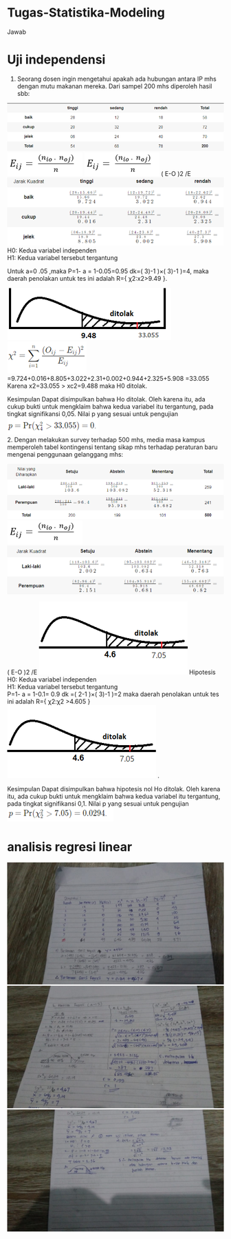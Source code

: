 # Tugas-Statistika-Modeling
Jawab
# Uji independensi
1. Seorang dosen ingin mengetahui apakah ada hubungan antara IP mhs dengan mutu makanan mereka. Dari sampel 200 mhs diperoleh hasil sbb:
 
 ![](1.png)
 ![](2.png)
  ![](2.png)
( E-O )2 /E
  ![](4.png)
H0: Kedua variabel independen<br>
H1: Kedua variabel tersebut tergantung<br>

Untuk a=0 .05 ,maka
P=1- a = 1-0.05=0.95	dk=( 3)-1 )×( 3)-1 )=4, 
maka daerah penolakan untuk tes ini adalah R={ χ2:x2>9.49 }.
 
  ![](6.png)
   ![](7.png)
=9.724+0.016+8.805+3.022+2.31+0.002+0.944+2.325+5.908
=33.055 Karena x2=33.055 > xc2=9.488 maka H0 ditolak.

Kesimpulan 
Dapat disimpulkan bahwa Ho ditolak. Oleh karena itu, ada cukup bukti untuk mengklaim bahwa kedua variabel itu tergantung, pada tingkat signifikansi 0,05.
Nilai p yang sesuai untuk pengujian 
 ![](8.png)<br>
2. Dengan melakukan survey terhadap 500 mhs, media masa kampus memperoleh tabel kontingensi tentang sikap mhs terhadap peraturan baru mengenai penggunaan gelanggang mhs:<br>
 
  ![](9.png)
   ![](2.png)
    ![](10.png)
 
( E-O )2 /E
  ![](11.png)
Hipotesis <br>
H0: Kedua variabel independen<br>
H1: Kedua variabel tersebut tergantung<br>
P=1- a = 1-0.1= 0.9 	dk =( 2-1 )×( 3)-1 )=2
maka daerah penolakan untuk tes ini adalah R={ χ2:χ2 >4.605 }
 ![](11.png)
  .
 
  
Kesimpulan
Dapat disimpulkan bahwa hipotesis nol Ho ditolak. Oleh karena itu, ada cukup bukti untuk mengklaim bahwa kedua variabel itu tergantung, pada tingkat signifikansi 0,1.
Nilai p yang sesuai untuk pengujian 
 ![](13.png)
 
 # analisis regresi linear
 ![](14.png)
 ![](15.png)
 ![](16.png)
 
 



  


 
